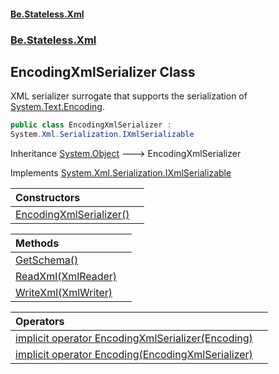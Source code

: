 #### [Be.Stateless.Xml](README.md 'README')
### [Be.Stateless.Xml](Be.Stateless.Xml.md 'Be.Stateless.Xml')

## EncodingXmlSerializer Class

XML serializer surrogate that supports the serialization of [System.Text.Encoding](https://docs.microsoft.com/en-us/dotnet/api/System.Text.Encoding 'System.Text.Encoding').

```csharp
public class EncodingXmlSerializer :
System.Xml.Serialization.IXmlSerializable
```

Inheritance [System.Object](https://docs.microsoft.com/en-us/dotnet/api/System.Object 'System.Object') &#129106; EncodingXmlSerializer

Implements [System.Xml.Serialization.IXmlSerializable](https://docs.microsoft.com/en-us/dotnet/api/System.Xml.Serialization.IXmlSerializable 'System.Xml.Serialization.IXmlSerializable')

| Constructors | |
| :--- | :--- |
| [EncodingXmlSerializer()](EncodingXmlSerializer.EncodingXmlSerializer().md 'Be.Stateless.Xml.EncodingXmlSerializer.EncodingXmlSerializer()') | |

| Methods | |
| :--- | :--- |
| [GetSchema()](EncodingXmlSerializer.GetSchema().md 'Be.Stateless.Xml.EncodingXmlSerializer.GetSchema()') | |
| [ReadXml(XmlReader)](EncodingXmlSerializer.ReadXml(XmlReader).md 'Be.Stateless.Xml.EncodingXmlSerializer.ReadXml(System.Xml.XmlReader)') | |
| [WriteXml(XmlWriter)](EncodingXmlSerializer.WriteXml(XmlWriter).md 'Be.Stateless.Xml.EncodingXmlSerializer.WriteXml(System.Xml.XmlWriter)') | |

| Operators | |
| :--- | :--- |
| [implicit operator EncodingXmlSerializer(Encoding)](EncodingXmlSerializer.implicitoperatorEncodingXmlSerializer(Encoding).md 'Be.Stateless.Xml.EncodingXmlSerializer.op_Implicit Be.Stateless.Xml.EncodingXmlSerializer(System.Text.Encoding)') | |
| [implicit operator Encoding(EncodingXmlSerializer)](EncodingXmlSerializer.implicitoperatorEncoding(EncodingXmlSerializer).md 'Be.Stateless.Xml.EncodingXmlSerializer.op_Implicit System.Text.Encoding(Be.Stateless.Xml.EncodingXmlSerializer)') | |

